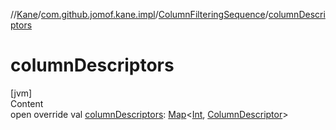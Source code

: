 //[Kane](../../index.md)/[com.github.jomof.kane.impl](../index.md)/[ColumnFilteringSequence](index.md)/[columnDescriptors](column-descriptors.md)



# columnDescriptors  
[jvm]  
Content  
open override val [columnDescriptors](column-descriptors.md): [Map](https://kotlinlang.org/api/latest/jvm/stdlib/kotlin.collections/-map/index.html)<[Int](https://kotlinlang.org/api/latest/jvm/stdlib/kotlin/-int/index.html), [ColumnDescriptor](../../com.github.jomof.kane.impl.sheet/-column-descriptor/index.md)>  



